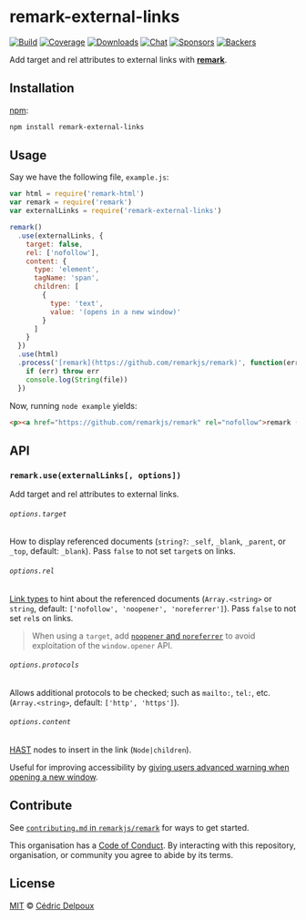 # remark-external-links

[![Build][build-badge]][build]
[![Coverage][coverage-badge]][coverage]
[![Downloads][downloads-badge]][downloads]
[![Chat][chat-badge]][chat]
[![Sponsors][sponsors-badge]][collective]
[![Backers][backers-badge]][collective]

Add target and rel attributes to external links with [**remark**][remark].

## Installation

[npm][]:

```bash
npm install remark-external-links
```

## Usage

Say we have the following file, `example.js`:

```js
var html = require('remark-html')
var remark = require('remark')
var externalLinks = require('remark-external-links')

remark()
  .use(externalLinks, {
    target: false,
    rel: ['nofollow'],
    content: {
      type: 'element',
      tagName: 'span',
      children: [
        {
          type: 'text',
          value: '(opens in a new window)'
        }
      ]
    }
  })
  .use(html)
  .process('[remark](https://github.com/remarkjs/remark)', function(err, file) {
    if (err) throw err
    console.log(String(file))
  })
```

Now, running `node example` yields:

```html
<p><a href="https://github.com/remarkjs/remark" rel="nofollow">remark (opens in a new window)</a></p>
```

## API

### `remark.use(externalLinks[, options])`

Add target and rel attributes to external links.

###### `options.target`

How to display referenced documents (`string?`: `_self`, `_blank`, `_parent`,
or `_top`, default: `_blank`).
Pass `false` to not set `target`s on links.

###### `options.rel`

[Link types][mdn-rel] to hint about the referenced documents
(`Array.<string>` or `string`, default: `['nofollow', 'noopener', 'noreferrer']`).
Pass `false` to not set `rel`s on links.

> When using a `target`, add [`noopener` and `noreferrer`][mdn-a] to avoid
> exploitation of the `window.opener` API.

###### `options.protocols`

Allows additional protocols to be checked; such as `mailto:`, `tel:`, etc.
(`Array.<string>`, default: `['http', 'https']`).

###### `options.content`

[HAST](https://github.com/syntax-tree/hast) nodes to insert in the link (`Node|children`).

Useful for improving accessibility by [giving users advanced warning when opening a new window](https://www.w3.org/WAI/WCAG21/Techniques/general/G201).

## Contribute

See [`contributing.md` in `remarkjs/remark`][contributing] for ways to get
started.

This organisation has a [Code of Conduct][coc].  By interacting with this
repository, organisation, or community you agree to abide by its terms.

## License

[MIT][license] © [Cédric Delpoux][author]

[build-badge]: https://img.shields.io/travis/remarkjs/remark-external-links.svg

[build]: https://travis-ci.org/remarkjs/remark-external-links

[coverage-badge]: https://img.shields.io/codecov/c/github/remarkjs/remark-external-links.svg

[coverage]: https://codecov.io/github/remarkjs/remark-external-links

[downloads-badge]: https://img.shields.io/npm/dm/remark-external-links.svg

[downloads]: https://www.npmjs.com/package/remark-external-links

[chat-badge]: https://img.shields.io/badge/join%20the%20community-on%20spectrum-7b16ff.svg

[chat]: https://spectrum.chat/unified/remark

[sponsors-badge]: https://opencollective.com/unified/sponsors/badge.svg

[backers-badge]: https://opencollective.com/unified/backers/badge.svg

[collective]: https://opencollective.com/unified

[license]: license

[author]: https://xuopled.netlify.com

[npm]: https://docs.npmjs.com/cli/install

[remark]: https://github.com/remarkjs/remark

[contributing]: https://github.com/remarkjs/remark/blob/master/contributing.md

[coc]: https://github.com/remarkjs/remark/blob/master/code-of-conduct.md

[mdn-rel]: https://developer.mozilla.org/en-US/docs/Web/HTML/Link_types

[mdn-a]: https://developer.mozilla.org/en/docs/Web/HTML/Element/a
